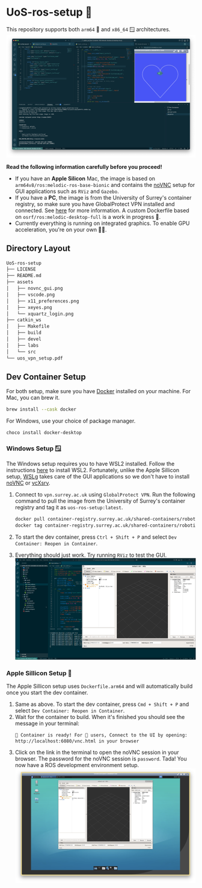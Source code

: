 # UoS-ros-setup 🤖
This repository supports both `arm64` 🍎 and `x86_64` 🪟 architectures.
![ROS](assets/vscode.png)

**Read the following information carefully before you proceed!**
- If you have an **Apple Silicon** Mac, the image is based on `arm64v8/ros:melodic-ros-base-bionic` and contains the [noVNC](https://novnc.com/info.html) setup for GUI applications such as `RViz` and `Gazebo`.
- If you have a **PC**, the image is from the University of Surrey's container registry, so make sure you have GlobalProtect VPN installed and connected. See [here](uos_vpn_setup.pdf) for more information. A custom Dockerfile based on `osrf/ros:melodic-desktop-full` is a work in progress 🚧.
- Currently everything is running on integrated graphics. To enable GPU acceleration, you're on your own 🤷‍♂️.

## Directory Layout
```bash
UoS-ros-setup
├── LICENSE
├── README.md
├── assets
│   ├── novnc_gui.png
│   ├── vscode.png
│   ├── x11_preferences.png
│   ├── xeyes.png
│   └── xquartz_login.png
├── catkin_ws
│   ├── Makefile
│   ├── build
│   ├── devel
│   ├── labs
│   └── src
└── uos_vpn_setup.pdf
```

## Dev Container Setup
For both setup, make sure you have [Docker](https://docs.docker.com/get-docker/) installed on your machine. For Mac, you can brew it.
```bash
brew install --cask docker
```
For Windows, use your choice of package manager.
```bash
choco install docker-desktop
```
### Windows Setup 🪟
The Windows setup requires you to have WSL2 installed. Follow the instructions [here](https://docs.microsoft.com/en-us/windows/wsl/install) to install WSL2. Fortunately, unlike the Apple Sillicon setup, [WSLg](https://github.com/microsoft/wslg) takes care of the GUI applications so we don't have to install [noVNC](https://novnc.com/info.html) or [vcXsrv](https://vcxsrv.com/).
1. Connect to `vpn.surrey.ac.uk` using `GlobalProtect VPN`. Run the following command to pull the image from the University of Surrey's container registry and tag it as `uos-ros-setup:latest`.
    ```bash
    docker pull container-registry.surrey.ac.uk/shared-containers/robotics-module-2:latest
    docker tag container-registry.surrey.ac.uk/shared-containers/robotics-module-2:latest uos-robotics:latest
    ```
2. To start the dev container, press `Ctrl + Shift + P` and select `Dev Container: Reopen in Container`.

3. Everything should just work. Try running `RViz` to test the GUI.
![WSLg](assets/wslg.png)

### Apple Sillicon Setup 🍎
The Apple Sillicon setup uses `Dockerfile.arm64` and will automatically build once you start the dev container.
1. Same as above. To start the dev container, press `Cmd + Shift + P` and select `Dev Container: Reopen in Container`.
2. Wait for the container to build. When it's finished you should see the message in your terminal:
    ```
    🚀 Container is ready! For 🍎 users, Connect to the UI by opening: http://localhost:6080/vnc.html in your browser
    ```
3. Click on the link in the terminal to open the noVNC session in your browser. The password for the noVNC session is `password`. Tada! You now have a ROS development environment setup.
![noVNC GUI](./assets/novnc_gui.png)